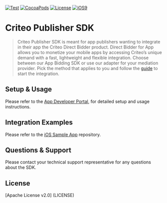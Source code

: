 [![Test](https://github.com/criteo/ios-publisher-sdk/workflows/Test/badge.svg)]()
[![CocoaPods](https://img.shields.io/cocoapods/v/CriteoPublisherSdk.svg)]()
[![License](https://img.shields.io/github/license/criteo/ios-publisher-sdk.svg)]()
[![iOS9](https://img.shields.io/badge/iOS-9.0%2B-lightgrey.svg)]()

# Criteo Publisher SDK
> Criteo Publisher SDK is meant for app publishers wanting to integrate in their app the Criteo
> Direct Bidder product. Direct Bidder for App allows you to monetize your mobile apps by accessing
> Criteo’s unique demand with a fast, lightweight and flexible integration. Choose between our App
> Bidding SDK or use our adapter for your mediation provider. Pick the method that applies to you
> and follow the [guide](https://publisherdocs.criteotilt.com/app/ios/get-started/) to start the
> integration.

## Setup & Usage
Please refer to the [App Developer Portal](https://publisherdocs.criteotilt.com/app/ios/), for
detailed setup and usage instructions.

## Integration Examples
Please refer to the [iOS Sample App](https://github.com/criteo/ios-publisher-sdk-examples) repository.

## Questions & Support
Please contact your technical support representative for any questions about the SDK.

## License
[Apache License v2.0] (LICENSE)
